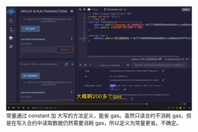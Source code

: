 ![](./img/2022-05-13-11-13-20.png)  
常量通过 constant 加 大写的方法定义，能省 gas。虽然只读合约不消耗 gas，但是在写入合约中读取数据仍然需要消耗 gas，所以定义为常量更省。不确定。
